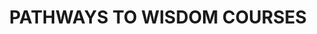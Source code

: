 ---
layout: services
slug: courses
title: PATHWAYS TO WISDOM COURSES
subtitle: 
summary: Embark on the Pathways to Wisdoms’ courses designed to navigate the diverse wisdom traditions of the world, paving your unique path to inner knowledge and enlightenment.
description: Leverage the unique benefits of Pathways to Wisdom Courses at Wisdoms’ Way, where your professional needs are met with customized, flexible learning opportunities. As a seasoned practitioner with a rich background in clinical psychology and psychotherapy, I offer a blend of academic knowledge and wisdom traditions from around the globe to craft courses that fit your unique goals and requirements. Whether you're a yoga teacher, therapist, or a healthcare institution, I can tailor these resources to empower your practice and enhance your wellness offerings. Drawing from a diverse set of tools—including mindfulness strategies, compassion-based principles, or chakra balancing techniques—I create dynamic, relevant content. Let's collaborate to illuminate your path to wisdom and elevate your professional journey.
featured-image: /uploads/Courses_img_resized.jpg
what-to-expect:
  - Tarot Reading starts at 15 minutes, $30/15 minutes
  - Astrological Chart Reading 60 minute $150, 45 minutes $120, 30 minutes $75
  - Ex labore exercitation velit ipsum proident reprehenderit enim proident adipisicing anim id adipisicing cupidatat labore.
  - Laborum veniam aute quis consectetur.
faqs:
  - question: Who can benefit from this? 
    answer: Astrologoical chart readings are great resources for therapists and other mental health providers looking to provide guidance for their patients. 
  - question: proident reprehenderit
    answer: veniam aute quis consectetur
  - question: adipisicing laborum consectetur
    answer: non pariatur do cupidatat
  - question: commodo in non pariatur
    answer: reprehenderit enim proident
---